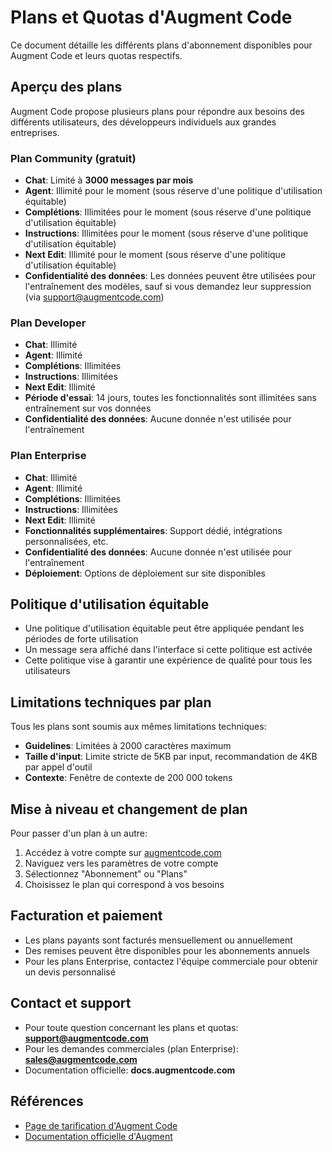 # Plans et Quotas d'Augment Code

Ce document détaille les différents plans d'abonnement disponibles pour Augment Code et leurs quotas respectifs.

## Aperçu des plans

Augment Code propose plusieurs plans pour répondre aux besoins des différents utilisateurs, des développeurs individuels aux grandes entreprises.

### Plan Community (gratuit)

- **Chat**: Limité à **3000 messages par mois**
- **Agent**: Illimité pour le moment (sous réserve d'une politique d'utilisation équitable)
- **Complétions**: Illimitées pour le moment (sous réserve d'une politique d'utilisation équitable)
- **Instructions**: Illimitées pour le moment (sous réserve d'une politique d'utilisation équitable)
- **Next Edit**: Illimité pour le moment (sous réserve d'une politique d'utilisation équitable)
- **Confidentialité des données**: Les données peuvent être utilisées pour l'entraînement des modèles, sauf si vous demandez leur suppression (via support@augmentcode.com)

### Plan Developer

- **Chat**: Illimité
- **Agent**: Illimité
- **Complétions**: Illimitées
- **Instructions**: Illimitées
- **Next Edit**: Illimité
- **Période d'essai**: 14 jours, toutes les fonctionnalités sont illimitées sans entraînement sur vos données
- **Confidentialité des données**: Aucune donnée n'est utilisée pour l'entraînement

### Plan Enterprise

- **Chat**: Illimité
- **Agent**: Illimité
- **Complétions**: Illimitées
- **Instructions**: Illimitées
- **Next Edit**: Illimité
- **Fonctionnalités supplémentaires**: Support dédié, intégrations personnalisées, etc.
- **Confidentialité des données**: Aucune donnée n'est utilisée pour l'entraînement
- **Déploiement**: Options de déploiement sur site disponibles

## Politique d'utilisation équitable

- Une politique d'utilisation équitable peut être appliquée pendant les périodes de forte utilisation
- Un message sera affiché dans l'interface si cette politique est activée
- Cette politique vise à garantir une expérience de qualité pour tous les utilisateurs

## Limitations techniques par plan

Tous les plans sont soumis aux mêmes limitations techniques:
- **Guidelines**: Limitées à 2000 caractères maximum
- **Taille d'input**: Limite stricte de 5KB par input, recommandation de 4KB par appel d'outil
- **Contexte**: Fenêtre de contexte de 200 000 tokens

## Mise à niveau et changement de plan

Pour passer d'un plan à un autre:
1. Accédez à votre compte sur [augmentcode.com](https://www.augmentcode.com)
2. Naviguez vers les paramètres de votre compte
3. Sélectionnez "Abonnement" ou "Plans"
4. Choisissez le plan qui correspond à vos besoins

## Facturation et paiement

- Les plans payants sont facturés mensuellement ou annuellement
- Des remises peuvent être disponibles pour les abonnements annuels
- Pour les plans Enterprise, contactez l'équipe commerciale pour obtenir un devis personnalisé

## Contact et support

- Pour toute question concernant les plans et quotas: **support@augmentcode.com**
- Pour les demandes commerciales (plan Enterprise): **sales@augmentcode.com**
- Documentation officielle: **docs.augmentcode.com**

## Références

- [Page de tarification d'Augment Code](https://www.augmentcode.com/pricing)
- [Documentation officielle d'Augment](https://docs.augmentcode.com)
